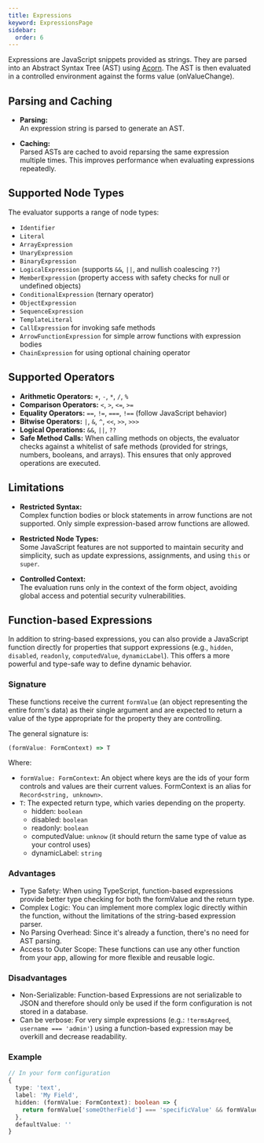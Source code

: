 ```yaml
---
title: Expressions
keyword: ExpressionsPage
sidebar:
  order: 6
---
```


Expressions are JavaScript snippets provided as strings. They are parsed into an Abstract Syntax Tree (AST) using [Acorn](https://www.npmjs.com/package/acorn). The AST is then evaluated in a controlled environment against the forms value (onValueChange).

## Parsing and Caching

- **Parsing:**  
  An expression string is parsed to generate an AST.

- **Caching:**  
  Parsed ASTs are cached to avoid reparsing the same expression multiple times. This improves performance when evaluating expressions repeatedly.

## Supported Node Types

The evaluator supports a range of node types:

- `Identifier`
- `Literal`
- `ArrayExpression`
- `UnaryExpression`
- `BinaryExpression`
- `LogicalExpression` (supports `&&`, `||`, and nullish coalescing `??`)
- `MemberExpression` (property access with safety checks for null or undefined objects)
- `ConditionalExpression` (ternary operator)
- `ObjectExpression`
- `SequenceExpression`
- `TemplateLiteral`
- `CallExpression` for invoking safe methods
- `ArrowFunctionExpression` for simple arrow functions with expression bodies
- `ChainExpression` for using optional chaining operator

## Supported Operators
- **Arithmetic Operators:** `+`, `-`, `*`, `/`, `%`
- **Comparison Operators:** `<`, `>`, `<=`, `>=`
- **Equality Operators:** `==`, `!=`, `===`, `!==` (follow JavaScript behavior)
- **Bitwise Operators:** `|`, `&`, `^`, `<<`, `>>`, `>>>`
- **Logical Operations:** `&&`, `||`, `??`
- **Safe Method Calls:** When calling methods on objects, the evaluator checks against a whitelist of safe methods (provided for strings, numbers, booleans, and arrays). This ensures that only approved operations are executed.

## Limitations

- **Restricted Syntax:**  
  Complex function bodies or block statements in arrow functions are not supported. Only simple expression-based arrow functions are allowed.

- **Restricted Node Types:**  
  Some JavaScript features are not supported to maintain security and simplicity, such as update expressions, assignments, and using `this` or `super`.

- **Controlled Context:**  
  The evaluation runs only in the context of the form object, avoiding global access and potential security vulnerabilities.

## Function-based Expressions

In addition to string-based expressions, you can also provide a JavaScript function directly for properties that support expressions (e.g., `hidden`, `disabled`, `readonly`, `computedValue`, `dynamicLabel`). This offers a more powerful and type-safe way to define dynamic behavior.

### Signature

These functions receive the current `formValue` (an object representing the entire form's data) as their single argument and are expected to return a value of the type appropriate for the property they are controlling.

The general signature is:

```typescript
(formValue: FormContext) => T
```

Where:
- `formValue: FormContext`: An object where keys are the ids of your form controls and values are their current values. FormContext is an alias for `Record<string, unknown>`.
- `T`: The expected return type, which varies depending on the property.
  - hidden: `boolean`
  - disabled: `boolean`
  - readonly: `boolean`
  - computedValue: `unknow` (it should return the same type of value as your control uses)
  - dynamicLabel: `string`


### Advantages
- Type Safety: When using TypeScript, function-based expressions provide better type checking for both the formValue and the return type.
- Complex Logic: You can implement more complex logic directly within the function, without the limitations of the string-based expression parser.
- No Parsing Overhead: Since it's already a function, there's no need for AST parsing.
- Access to Outer Scope: These functions can use any other function from your app, allowing for more flexible and reusable logic.

### Disadvantages
- Non-Serializable: Function-based Expressions are not serializable to JSON and therefore should only be used if the form configuration is not stored in a database.
- Can be verbose: For very simple expressions (e.g.: `!termsAgreed`, `username === 'admin'`) using a function-based expression may be overkill and decrease readability.


### Example

```ts
// In your form configuration
{
  type: 'text',
  label: 'My Field',
  hidden: (formValue: FormContext): boolean => {
    return formValue['someOtherField'] === 'specificValue' && formValue['anotherField'] > 10;
  },
  defaultValue: ''
}
```
